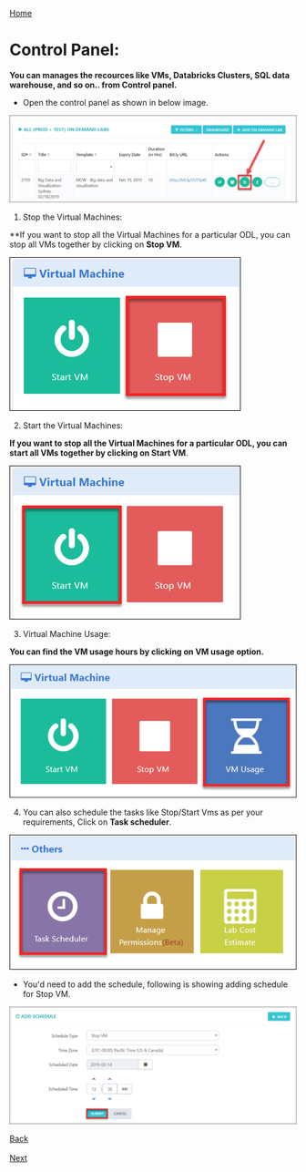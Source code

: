 [Home](./../README.md)

# Control Panel:

**You can manages the recources like VMs, Databricks Clusters, SQL data warehouse, and so on.. from Control panel.**

* Open the control panel as shown in below image.

 ![](images/control1.png)
  
1. Stop the Virtual Machines:

**If you want to stop all the Virtual Machines for a particular ODL, you can stop all VMs together by clicking on **Stop VM**.
 
 ![](images/stopvm1.png)

2. Start the Virtual Machines:

**If you want to stop all the Virtual Machines for a particular ODL, you can start all VMs together by clicking on Start VM**.
 
 ![](images/startvm.png)

3. Virtual Machine Usage:

**You can find the VM usage hours by clicking on VM usage option.**
 
 ![](images/vmusage.png)

4. You can also schedule the tasks like Stop/Start Vms as per your requirements, Click on **Task scheduler**.
 
 ![](images/tasksch.png)
  
* You'd need to add the schedule, following is showing adding schedule for Stop VM.

 ![](images/taskadd.png)
 
[Back](./View_Users_Page_readme.md#view-users-page) &nbsp;&nbsp;&nbsp;&nbsp;&nbsp;&nbsp;&nbsp;&nbsp;&nbsp;&nbsp;&nbsp;&nbsp;&nbsp;&nbsp;&nbsp;&nbsp;&nbsp;&nbsp;&nbsp;&nbsp;&nbsp;&nbsp;&nbsp;&nbsp;&nbsp;&nbsp;&nbsp;&nbsp;&nbsp;&nbsp;&nbsp;&nbsp;&nbsp;&nbsp;&nbsp;&nbsp;&nbsp;&nbsp;&nbsp;&nbsp;&nbsp;&nbsp;&nbsp;&nbsp;&nbsp;&nbsp;&nbsp;&nbsp;&nbsp;&nbsp;&nbsp;&nbsp;&nbsp;&nbsp;&nbsp;&nbsp;&nbsp;&nbsp;&nbsp;&nbsp;&nbsp;&nbsp;&nbsp;&nbsp;&nbsp;&nbsp;&nbsp;&nbsp;&nbsp;&nbsp;&nbsp;&nbsp;&nbsp;&nbsp;&nbsp;&nbsp;&nbsp;&nbsp;&nbsp;&nbsp;&nbsp;&nbsp;&nbsp;&nbsp;&nbsp;&nbsp;&nbsp;&nbsp;&nbsp;&nbsp;&nbsp;&nbsp;&nbsp;&nbsp;&nbsp;&nbsp;&nbsp;&nbsp;&nbsp;&nbsp;&nbsp;&nbsp;&nbsp;&nbsp;&nbsp;&nbsp;&nbsp;&nbsp;&nbsp;&nbsp;&nbsp;&nbsp;&nbsp;&nbsp;&nbsp;&nbsp;&nbsp;&nbsp;&nbsp;&nbsp;&nbsp;&nbsp;&nbsp;&nbsp;&nbsp;&nbsp;&nbsp;[Next](./Support_Information_readme.md#support-information) 











